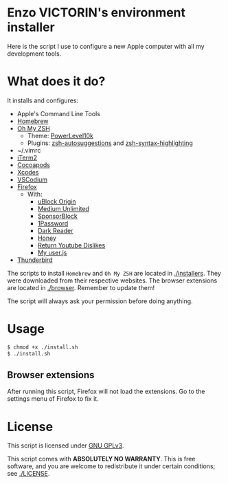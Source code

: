 # Enzo VICTORIN's environment installer

Here is the script I use to configure a new Apple computer with all my development tools.

# What does it do?
It installs and configures:
 - Apple's Command Line Tools
 - [Homebrew](https://brew.sh/)
 - [Oh My ZSH](https://ohmyz.sh/)
    - Theme: [PowerLevel10k](https://github.com/romkatv/powerlevel10k)
    - Plugins: [zsh-autosuggestions](https://github.com/zsh-users/zsh-autosuggestions) and [zsh-syntax-highlighting](https://github.com/zsh-users/zsh-syntax-highlighting.git)
 - ~/.vimrc
 - [iTerm2](https://iterm2.com/)
 - [Cocoapods](https://cocoapods.org/)
 - [Xcodes](https://github.com/RobotsAndPencils/XcodesApp)
 - [VSCodium](https://vscodium.com/)
 - [Firefox](https://www.mozilla.org/fr/firefox/new//)
    - With:
        - [uBlock Origin](https://github.com/gorhill/uBlock#ublock-origin)
        - [Medium Unlimited](https://addons.mozilla.org/en-US/firefox/addon/medium-unlimited-read-for-free/)
        - [SponsorBlock](https://sponsor.ajay.app/)
        - [1Password](https://1password.com)
        - [Dark Reader](https://darkreader.org/)
        - [Honey](https://www.joinhoney.com/fr/explore)
        - [Return Youtube Dislikes](https://returnyoutubedislike.com/)
        - [My user.js](./browser/user.js)
  - [Thunderbird](https://www.thunderbird.net/fr/)

The scripts to install `Homebrew` and `Oh My ZSH` are located in [./installers](./installers). They were downloaded from their respective websites.
The browser extensions are located in [./browser](./LibreWolfExtensions). Remember to update them!

The script will always ask your permission before doing anything.

# Usage

```bash
$ chmod +x ./install.sh
$ ./install.sh
```

## Browser extensions
After running this script, Firefox will not load the extensions. Go to the settings menu of Firefox to fix it.

# License
This script is licensed under [GNU GPLv3](./LICENSE).

This script comes with **ABSOLUTELY NO WARRANTY**.
This is free software, and you are welcome to redistribute it
under certain conditions; see [./LICENSE](./LICENSE).